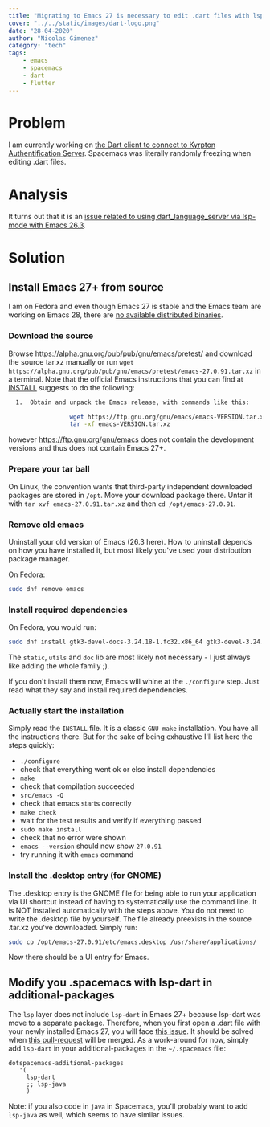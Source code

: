 ```yaml
---
title: "Migrating to Emacs 27 is necessary to edit .dart files with lsp-mode"
cover: "../../static/images/dart-logo.png"
date: "28-04-2020"
author: "Nicolas Gimenez"
category: "tech"
tags:
    - emacs
    - spacemacs 
    - dart
    - flutter
---
```


# Problem

I am currently working on [the Dart client to connect to Kyrpton Authentification Server](https://github.com/krypton-org/krypton-flutter). 
Spacemacs was literally randomly freezing when editing .dart files. 

# Analysis

It turns out that it is an [issue related to using dart\_language\_server via lsp-mode with Emacs 26.3](https://github.com/syl20bnr/spacemacs/issues/12820#issuecomment-620433013).

# Solution

## Install Emacs 27+ from source 

I am on Fedora and even though Emacs 27 is stable and the Emacs team are working on Emacs 28, there are [no available distributed binaries](https://www.reddit.com/r/emacs/comments/effu24/emacs_version_28/).

### Download the source

Browse https://alpha.gnu.org/pub/pub/gnu/emacs/pretest/ and download the source tar.xz manually or run `wget https://alpha.gnu.org/pub/pub/gnu/emacs/pretest/emacs-27.0.91.tar.xz` in a terminal.
Note that the official Emacs instructions that you can find at [INSTALL](https://github.com/emacs-mirror/emacs/blob/master/INSTALL) suggests to do the following:

```bash
  1.  Obtain and unpack the Emacs release, with commands like this:

                 wget https://ftp.gnu.org/gnu/emacs/emacs-VERSION.tar.xz
                 tar -xf emacs-VERSION.tar.xz
```

however https://ftp.gnu.org/gnu/emacs does not contain the development versions and thus does not contain Emacs 27+.

### Prepare your tar ball

On Linux, the convention wants that third-party independent downloaded packages are stored in `/opt`. 
Move your download package there. Untar it with `tar xvf emacs-27.0.91.tar.xz` and then `cd /opt/emacs-27.0.91`.

### Remove old emacs

Uninstall your old version of Emacs (26.3 here). How to uninstall depends on how you have installed it, but most likely you've used your distribution package manager.

On Fedora:

```bash
sudo dnf remove emacs
```

### Install required dependencies

On Fedora, you would run:

```bash
sudo dnf install gtk3-devel-docs-3.24.18-1.fc32.x86_64 gtk3-devel-3.24.18-1.fc32.x86_64 gtk3-immodules-3.24.18-1.fc32.x86_64 gtk3-tests-3.24.18-1.fc32.x86_64 motif-devel.x86_64 giflib.x86_64 giflib-devel.x86_64 libtiff.x86_64 libtiff-devel.x86_64 libtiff-tools.x86_64 libtiff-static.x86_64 gnutls-devel.x86_64 gnutls.x86_64 gnutls-utils.x86_64 libXpm.x86_64 libXpm-devel.x86_64 ncurses.x86_64 ncurses-libs.x86_64 ncurses-devel.x86_64 ncurses-static.x86_64
```

The `static`, `utils` and `doc` lib are most likely not necessary - I just always like adding the whole family ;).

If you don't install them now, Emacs will whine at the `./configure` step. Just read what they say and install required dependencies.

### Actually start the installation

Simply read the `INSTALL` file. It is a classic `GNU make` installation. You have all the instructions there. But for the sake of being exhaustive I'll list here the steps quickly:

* `./configure`
* check that everything went ok or else install dependencies
* `make`
* check that compilation succeeded
* `src/emacs -Q` 
* check that emacs starts correctly
* `make check`
* wait for the test results and verify if everything passed
* `sudo make install`
* check that no error were shown
* `emacs --version` should now show `27.0.91`
* try running it with `emacs` command

### Install the .desktop entry (for GNOME)

The .desktop entry is the GNOME file for being able to run your application via UI shortcut instead of having to systematically use the command line.
It is NOT installed automatically with the steps above.
You do not need to write the .desktop file by yourself. 
The file already preexists in the source .tar.xz you've downloaded. Simply run:

```bash
sudo cp /opt/emacs-27.0.91/etc/emacs.desktop /usr/share/applications/
```

Now there should be a UI entry for Emacs.

## Modify you .spacemacs with lsp-dart in additional-packages

The `lsp` layer does not include `lsp-dart` in Emacs 27+ because lsp-dart was move to a separate package.
Therefore, when you first open a .dart file with your newly installed Emacs 27, you will face [this issue](https://github.com/emacs-lsp/lsp-mode/issues/1606).
It should be solved when [this pull-request](https://github.com/syl20bnr/spacemacs/pull/13518) will be merged.
As a work-around for now, simply add `lsp-dart` in your additional-packages in the `~/.spacemacs` file:
```elisp   
dotspacemacs-additional-packages
   '(
     lsp-dart
     ;; lsp-java
     )
```

Note: if you also code in `java` in Spacemacs, you'll probably want to add `lsp-java` as well, which seems to have similar issues.
